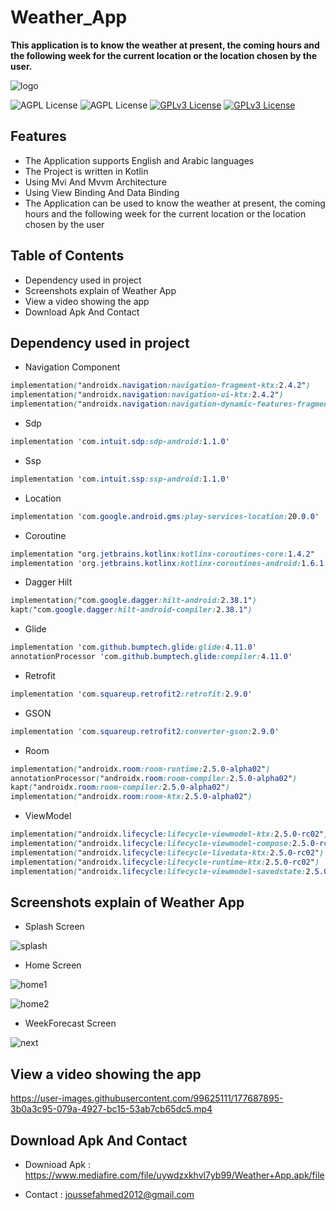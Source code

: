 # Weather_App

**This application is to know the weather at present, the coming hours and the following week for the current location or the location chosen by the user.**

![logo](https://user-images.githubusercontent.com/99625111/177678184-54381e3b-f95f-41c9-88ae-fcb0f9ecdde3.png)

![AGPL License](https://img.shields.io/badge/AndroidStudio-blue.svg) 
![AGPL License](https://img.shields.io/badge/Kotlin-blue.svg) 
[![GPLv3 License](https://img.shields.io/badge/minSdk-21-green.svg)](https://opensource.org/licenses/)
[![GPLv3 License](https://img.shields.io/badge/targetSdk-32-yellow.svg)](https://opensource.org/licenses/)

## Features

- The Application supports English and Arabic languages
- The Project is written in Kotlin
- Using Mvi And Mvvm Architecture
- Using View Binding And Data Binding
- The Application can be used to know the weather at present, the coming hours and the following week for the current location or the location chosen by the user


## Table of Contents

- Dependency used in project
- Screenshots explain of Weather App
- View a video showing the app
- Download Apk And Contact


## Dependency used in project

- Navigation Component

```css
implementation("androidx.navigation:navigation-fragment-ktx:2.4.2")
implementation("androidx.navigation:navigation-ui-ktx:2.4.2")
implementation("androidx.navigation:navigation-dynamic-features-fragment:2.4.2")
```

- Sdp

```css
implementation 'com.intuit.sdp:sdp-android:1.1.0'
```

- Ssp

```css
implementation 'com.intuit.ssp:ssp-android:1.1.0'
```

- Location

```css
implementation 'com.google.android.gms:play-services-location:20.0.0'
```

- Coroutine

```css
implementation "org.jetbrains.kotlinx:kotlinx-coroutines-core:1.4.2"
implementation 'org.jetbrains.kotlinx:kotlinx-coroutines-android:1.6.1'
```

- Dagger Hilt

```css
implementation("com.google.dagger:hilt-android:2.38.1")
kapt("com.google.dagger:hilt-android-compiler:2.38.1")
```

- Glide

```css
implementation 'com.github.bumptech.glide:glide:4.11.0'
annotationProcessor 'com.github.bumptech.glide:compiler:4.11.0'
```

- Retrofit

```css
implementation 'com.squareup.retrofit2:retrofit:2.9.0'
```

- GSON

```css
implementation 'com.squareup.retrofit2:converter-gson:2.9.0'
```


- Room

```css
implementation("androidx.room:room-runtime:2.5.0-alpha02")
annotationProcessor("androidx.room:room-compiler:2.5.0-alpha02")
kapt("androidx.room:room-compiler:2.5.0-alpha02")
implementation("androidx.room:room-ktx:2.5.0-alpha02")
```

- ViewModel

```css
implementation("androidx.lifecycle:lifecycle-viewmodel-ktx:2.5.0-rc02")
implementation("androidx.lifecycle:lifecycle-viewmodel-compose:2.5.0-rc02")
implementation("androidx.lifecycle:lifecycle-livedata-ktx:2.5.0-rc02")
implementation("androidx.lifecycle:lifecycle-runtime-ktx:2.5.0-rc02")
implementation("androidx.lifecycle:lifecycle-viewmodel-savedstate:2.5.0-rc02")

```

## Screenshots explain of Weather App

- Splash Screen

![splash](https://user-images.githubusercontent.com/99625111/177681825-7051924d-a7f4-4670-b380-0fe2fcb5caa3.png)

- Home Screen

![home1](https://user-images.githubusercontent.com/99625111/177681862-a5ebdd2a-5565-413a-a68b-a8f0b5a0f9f3.png)

![home2](https://user-images.githubusercontent.com/99625111/177682168-9dd407bd-7212-4c95-be03-d552fb03b097.png)


- WeekForecast Screen

![next](https://user-images.githubusercontent.com/99625111/177681847-31040233-51a0-4e8e-8c59-4e288e2bcabd.png)


## View a video showing the app


https://user-images.githubusercontent.com/99625111/177687895-3b0a3c95-079a-4927-bc15-53ab7cb65dc5.mp4


## Download Apk And Contact

- Downioad Apk : https://www.mediafire.com/file/uywdzxkhvl7yb99/Weather+App.apk/file

- Contact : joussefahmed2012@gmail.com
